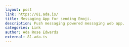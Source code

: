 ```yaml
---
layout: post
link: https://81.ada.is/
title: Messaging App for sending Emoji.
description: Push messaging powered messaging web app.
categories: Link
author: Ada Rose Edwards
external: 81.ada.is
---
```

